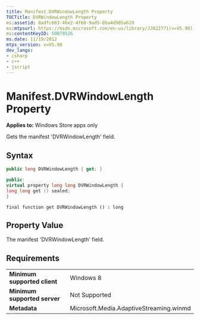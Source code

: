 ```yaml
---
title: Manifest.DVRWindowLength Property
TOCTitle: DVRWindowLength Property
ms:assetid: 8adfc663-46e2-4f60-9ad5-8ba4d905a619
ms:mtpsurl: https://msdn.microsoft.com/en-us/library/JJ822771(v=VS.90)
ms:contentKeyID: 50079526
ms.date: 11/19/2012
mtps_version: v=VS.90
dev_langs:
- csharp
- c++
- jscript
---
```


# Manifest.DVRWindowLength Property

**Applies to:** Windows Store apps only

Gets the manifest 'DVRWindowLength' field.

## Syntax

``` csharp
public long DVRWindowLength { get; }
```

``` c++
public:
virtual property long long DVRWindowLength {
long long get () sealed;
}
```

``` jscript
final function get DVRWindowLength () : long
```

## Property Value

The manifest 'DVRWindowLength' field.

## Requirements

|||
|--- |--- |
|**Minimum supported client**|Windows 8|
|**Minimum supported server**|Not Supported|
|**Metadata**|Microsoft.Media.AdaptiveStreaming.winmd|

